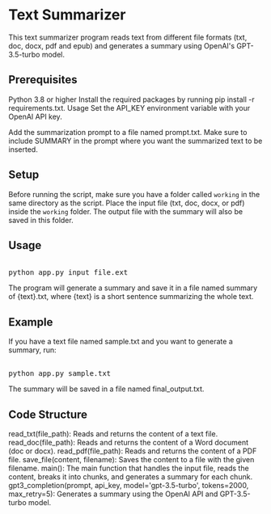 # Text Summarizer
This text summarizer program reads text from different file formats (txt, doc, docx, pdf and epub) and generates a summary using OpenAI's GPT-3.5-turbo model.

## Prerequisites
Python 3.8 or higher
Install the required packages by running pip install -r requirements.txt.
Usage
Set the API_KEY environment variable with your OpenAI API key.

Add the summarization prompt to a file named prompt.txt. Make sure to include SUMMARY in the prompt where you want the summarized text to be inserted.


## Setup

Before running the script, make sure you have a folder called `working` in the same directory as the script. Place the input file (txt, doc, docx, or pdf) inside the `working` folder. The output file with the summary will also be saved in this folder.

## Usage

<pre>

python app.py input_file.ext
</pre>

The program will generate a summary and save it in a file named summary of {text}.txt, where {text} is a short sentence summarizing the whole text.

## Example
If you have a text file named sample.txt and you want to generate a summary, run:
<pre>

python app.py sample.txt
</pre>

The summary will be saved in a file named final_output.txt.

## Code Structure
read_txt(file_path): Reads and returns the content of a text file.
read_doc(file_path): Reads and returns the content of a Word document (doc or docx).
read_pdf(file_path): Reads and returns the content of a PDF file.
save_file(content, filename): Saves the content to a file with the given filename.
main(): The main function that handles the input file, reads the content, breaks it into chunks, and generates a summary for each chunk.
gpt3_completion(prompt, api_key, model='gpt-3.5-turbo', tokens=2000, max_retry=5): Generates a summary using the OpenAI API and GPT-3.5-turbo model.
